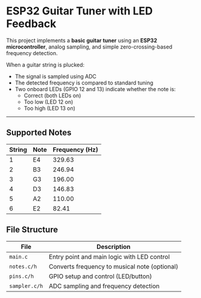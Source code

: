 # ESP32 Guitar Tuner with LED Feedback

This project implements a **basic guitar tuner** using an **ESP32 microcontroller**, analog sampling, and simple zero-crossing-based frequency detection.

When a guitar string is plucked:
- The signal is sampled using ADC
- The detected frequency is compared to standard tuning
- Two onboard LEDs (GPIO 12 and 13) indicate whether the note is:
  - Correct (both LEDs on)
  - Too low (LED 12 on)
  - Too high (LED 13 on)

---

## Supported Notes

| String | Note | Frequency (Hz) |
|--------|------|----------------|
| 1      | E4   | 329.63         |
| 2      | B3   | 246.94         |
| 3      | G3   | 196.00         |
| 4      | D3   | 146.83         |
| 5      | A2   | 110.00         |
| 6      | E2   | 82.41          |


## File Structure

| File         | Description                                   |
|--------------|-----------------------------------------------|
| `main.c`     | Entry point and main logic with LED control   |
| `notes.c/h`  | Converts frequency to musical note (optional) |
| `pins.c/h`   | GPIO setup and control (LED/button)           |
| `sampler.c/h`| ADC sampling and frequency detection          |
